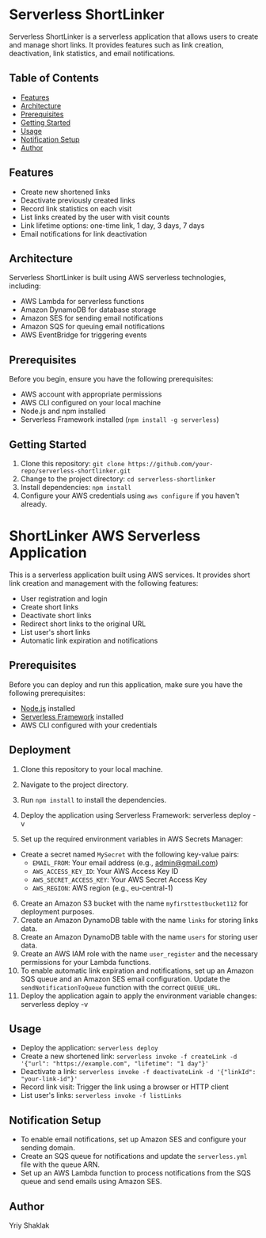 # Serverless ShortLinker

Serverless ShortLinker is a serverless application that allows users to create and manage short links. It provides features such as link creation, deactivation, link statistics, and email notifications.

## Table of Contents

- [Features](#features)
- [Architecture](#architecture)
- [Prerequisites](#prerequisites)
- [Getting Started](#getting-started)
- [Usage](#usage)
- [Notification Setup](#notification-setup)
- [Author](#author)

## Features

- Create new shortened links
- Deactivate previously created links
- Record link statistics on each visit
- List links created by the user with visit counts
- Link lifetime options: one-time link, 1 day, 3 days, 7 days
- Email notifications for link deactivation

## Architecture

Serverless ShortLinker is built using AWS serverless technologies, including:

- AWS Lambda for serverless functions
- Amazon DynamoDB for database storage
- Amazon SES for sending email notifications
- Amazon SQS for queuing email notifications
- AWS EventBridge for triggering events

## Prerequisites

Before you begin, ensure you have the following prerequisites:

- AWS account with appropriate permissions
- AWS CLI configured on your local machine
- Node.js and npm installed
- Serverless Framework installed (`npm install -g serverless`)

## Getting Started

1. Clone this repository: `git clone https://github.com/your-repo/serverless-shortlinker.git`
2. Change to the project directory: `cd serverless-shortlinker`
3. Install dependencies: `npm install`
4. Configure your AWS credentials using `aws configure` if you haven't already.

# ShortLinker AWS Serverless Application

This is a serverless application built using AWS services. It provides short link creation and management with the following features:

- User registration and login
- Create short links
- Deactivate short links
- Redirect short links to the original URL
- List user's short links
- Automatic link expiration and notifications

## Prerequisites

Before you can deploy and run this application, make sure you have the following prerequisites:

- [Node.js](https://nodejs.org/) installed
- [Serverless Framework](https://www.serverless.com/) installed
- AWS CLI configured with your credentials

## Deployment

1. Clone this repository to your local machine.
2. Navigate to the project directory.
3. Run `npm install` to install the dependencies.
4. Deploy the application using Serverless Framework:
   serverless deploy -v

5. Set up the required environment variables in AWS Secrets Manager:

- Create a secret named `MySecret` with the following key-value pairs:
  - `EMAIL_FROM`: Your email address (e.g., admin@gmail.com)
  - `AWS_ACCESS_KEY_ID`: Your AWS Access Key ID
  - `AWS_SECRET_ACCESS_KEY`: Your AWS Secret Access Key
  - `AWS_REGION`: AWS region (e.g., eu-central-1)

6. Create an Amazon S3 bucket with the name `myfirsttestbucket112` for deployment purposes.
7. Create an Amazon DynamoDB table with the name `links` for storing links data.
8. Create an Amazon DynamoDB table with the name `users` for storing user data.
9. Create an AWS IAM role with the name `user_register` and the necessary permissions for your Lambda functions.
10. To enable automatic link expiration and notifications, set up an Amazon SQS queue and an Amazon SES email configuration. Update the `sendNotificationToQueue` function with the correct `QUEUE_URL`.
11. Deploy the application again to apply the environment variable changes:
    serverless deploy -v

## Usage

- Deploy the application: `serverless deploy`
- Create a new shortened link: `serverless invoke -f createLink -d '{"url": "https://example.com", "lifetime": "1 day"}'`
- Deactivate a link: `serverless invoke -f deactivateLink -d '{"linkId": "your-link-id"}'`
- Record link visit: Trigger the link using a browser or HTTP client
- List user's links: `serverless invoke -f listLinks`

## Notification Setup

- To enable email notifications, set up Amazon SES and configure your sending domain.
- Create an SQS queue for notifications and update the `serverless.yml` file with the queue ARN.
- Set up an AWS Lambda function to process notifications from the SQS queue and send emails using Amazon SES.

## Author

Yriy Shaklak
